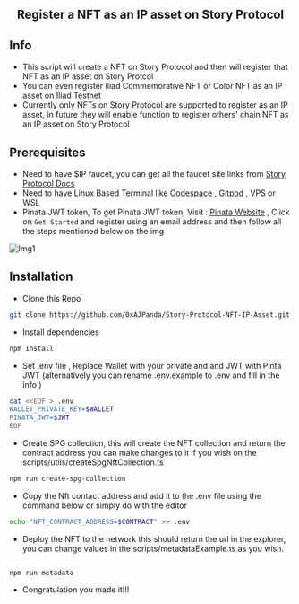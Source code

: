 <h2 align=center>Register a NFT as an IP asset on Story Protocol</h2>

## Info

-   This script will create a NFT on Story Protocol and then will register that NFT as an IP asset on Story Protcol
-   You can even register Iliad Commemorative NFT or Color NFT as an IP asset on Iliad Testnet
-   Currently only NFTs on Story Protocol are supported to register as an IP asset, in future they will enable function to register others' chain NFT as an IP asset on Story Protocol

## Prerequisites

-   Need to have $IP faucet, you can get all the faucet site links from [Story Protocol Docs](https://docs.story.foundation/docs/faucet)
-   Need to have Linux Based Terminal like [Codespace](https://github.com/codespaces) , [Gitpod](https://gitpod.io) , VPS or WSL
-   Pinata JWT token, To get Pinata JWT token, Visit : [Pinata Website](https://pinata.cloud/) , Click on `Get Started` and register using an email address and then follow all the steps mentioned below on the img

![Img1](https://github.com/user-attachments/assets/78878ba8-b8f0-4dff-a133-f9436100e0b1)

## Installation

-   Clone this Repo

```bash
git clone https://github.com/0xAJPanda/Story-Protocol-NFT-IP-Asset.git && cd Story-Protocol-NFT-IP-Asset
```

-   Install dependencies

```bash
npm install
```

-   Set .env file , Replace Wallet with your private and and JWT with Pinta JWT (alternatively you can rename .env.example to .env and fill in the info )

```bash
cat <<EOF > .env
WALLET_PRIVATE_KEY=$WALLET
PINATA_JWT=$JWT
EOF

```

-   Create SPG collection, this will create the NFT collection and return the contract address you can make changes to it if you wish on the scripts/utils/createSpgNftCollection.ts

```bash
npm run create-spg-collection
```

-   Copy the Nft contact address and add it to the .env file using the command below or simply do with the editor

```bash
echo "NFT_CONTRACT_ADDRESS=$CONTRACT" >> .env
```

-   Deploy the NFT to the network this should return the url in the explorer, you can change values in the scripts/metadataExample.ts as you wish.

```

npm run metadata

```

-   Congratulation you made it!!!
